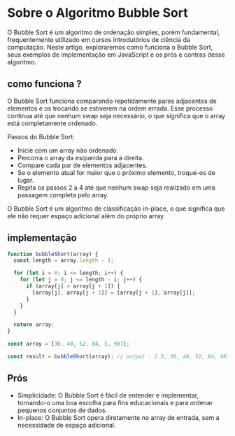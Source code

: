# Sobre o Algoritmo Bubble Sort

O Bubble Sort é um algoritmo de ordenação simples, porém fundamental, frequentemente utilizado em cursos introdutórios de ciência da computação. Neste artigo, exploraremos como funciona o Bubble Sort, seus exemplos de implementação em JavaScript e os prós e contras desse algoritmo.

## como funciona ?

O Bubble Sort funciona comparando repetidamente pares adjacentes de elementos e os trocando se estiverem na ordem errada. Esse processo continua até que nenhum swap seja necessário, o que significa que o array está completamente ordenado.

Passos do Bubble Sort:

- Inicie com um array não ordenado.
- Percorra o array da esquerda para a direita.
- Compare cada par de elementos adjacentes.
- Se o elemento atual for maior que o próximo elemento, troque-os de lugar.
- Repita os passos 2 a 4 até que nenhum swap seja realizado em uma passagem completa pelo array.

O Bubble Sort é um algoritmo de classificação in-place, o que significa que ele não requer espaço adicional além do próprio array.

## implementação

```javascript
function bubbleShort(array) {
  const length = array.length - 1;

  for (let i = 0; i <= length; i++) {
    for (let j = 0; j <= length - i; j++) {
      if (array[j] > array[j + 1]) {
        [array[j], array[j + 1]] = [array[j + 1], array[j]];
      }
    }
  }

  return array;
}

const array = [30, 40, 52, 84, 5, 987];

const result = bubbleShort(array); // output : [ 5, 30, 40, 52, 84, 987 ]
```

## Prós

- Simplicidade: O Bubble Sort é fácil de entender e implementar, tornando-o uma boa escolha para fins educacionais e para ordenar pequenos conjuntos de dados.
- In-place: O Bubble Sort opera diretamente no array de entrada, sem a necessidade de espaço adicional.
